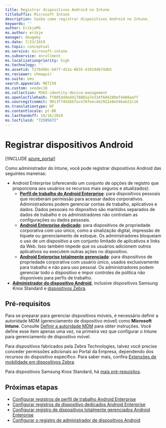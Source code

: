 ```yaml
---
title: Registrar dispositivos Android no Intune
titleSuffix: Microsoft Intune
description: Saiba como registrar dispositivos Android no Intune.
keywords: ''
author: ErikjeMS
ms.author: erikje
manager: dougeby
ms.date: 7/23/2019
ms.topic: conceptual
ms.service: microsoft-intune
ms.subservice: enrollment
ms.localizationpriority: high
ms.technology: ''
ms.assetid: f276d98c-b077-452a-8835-41919d674db5
ms.reviewer: chmaguir
ms.suite: ems
search.appverid: MET150
ms.custom: seodec18
ms.collection: M365-identity-device-management
ms.openlocfilehash: ff005ddded4178801e7e334f604280ef4408aaff
ms.sourcegitcommit: 9013f7442bbface78feecde2922e8e546a622c16
ms.translationtype: HT
ms.contentlocale: pt-BR
ms.lasthandoff: 10/16/2019
ms.locfileid: "72505672"
---
```

# <a name="enroll-android-devices"></a>Registrar dispositivos Android

[!INCLUDE [azure_portal](../includes/azure_portal.md)]

Como administrador do Intune, você pode registrar dispositivos Android das seguintes maneiras:
- Android Enterprise (oferecendo um conjunto de opções de registro que proporciona aos usuários os recursos mais seguros e atualizados):
    - [**Perfil de trabalho do Android Enterprise**](android-work-profile-enroll.md): para dispositivos pessoais que receberam permissão para acessar dados corporativos. Administradores podem gerenciar contas de trabalho, aplicativos e dados. Dados pessoais no dispositivo são mantidos separados de dados de trabalho e os administradores não controlam as configurações ou dados pessoais. 
    - [**Android Enterprise dedicado**](android-kiosk-enroll.md): para dispositivos de propriedade corporativa com uso único, como a sinalização digital, impressão de tíquete ou gerenciamento de estoque. Os administradores bloqueiam o uso de um dispositivo a um conjunto limitado de aplicativos e links da Web. Isso também impede que os usuários adicionem outros aplicativos ou executem outras ações no dispositivo.
    - [**Android Enterprise totalmente gerenciado**](android-fully-managed-enroll.md): para dispositivos de propriedade corporativa com usuário único, usados exclusivamente para trabalho e não para uso pessoal. Os administradores podem gerenciar todo o dispositivo e impor controles de política não disponíveis para perfis de trabalho. 
- [**Administrador do dispositivo Android**](android-enroll-device-administrator.md), inclusive dispositivos Samsung Knox Standard e [dispositivos Zebra](../configuration/android-zebra-mx-overview.md). 

## <a name="prerequisites"></a>Pré-requisitos

Para se preparar para gerenciar dispositivos móveis, é necessário definir a autoridade MDM (gerenciamento de dispositivo móvel) como **Microsoft Intune**. Consulte [Definir a autoridade MDM](../fundamentals/mdm-authority-set.md) para obter instruções. Você define esse item apenas uma vez, na primeira vez que configurar o Intune para gerenciamento de dispositivo móvel.

Para dispositivos fabricados pela Zebra Technologies, talvez você precise conceder permissões adicionais ao Portal da Empresa, dependendo dos recursos do dispositivo específico. Para saber mais, confira [Extensões de mobilidade em dispositivos Zebra](../configuration/android-zebra-mx-overview.md).

Para dispositivos Samsung Knox Standard, há [mais pré-requisitos](android-samsung-knox-mobile-enroll.md).

## <a name="next-steps"></a>Próximas etapas

- [Configurar registros de perfil de trabalho Android Enterprise](android-work-profile-enroll.md)
- [Configurar registros de dispositivo dedicados Android Enterprise](android-kiosk-enroll.md)
- [Configurar registro de dispositivos totalmente gerenciados Android Enterprise](android-fully-managed-enroll.md)
- [Configurar o registro de administrador de dispositivos Android](android-enroll-device-administrator.md)

